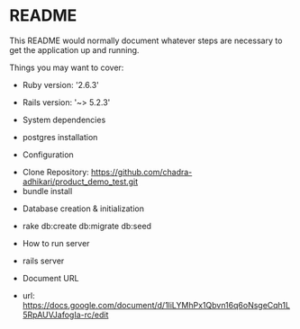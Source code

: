 # README

This README would normally document whatever steps are necessary to get the
application up and running.

Things you may want to cover:

* Ruby version: '2.6.3'

* Rails version: '~> 5.2.3'

* System dependencies
 - postgres installation

* Configuration
 - Clone Repository: https://github.com/chadra-adhikari/product_demo_test.git
 - bundle install

* Database creation & initialization
- rake db:create db:migrate db:seed

* How to run server
- rails server

* Document URL
- url: https://docs.google.com/document/d/1liLYMhPx1Qbvn16q6oNsgeCqh1L5RpAUVJafogIa-rc/edit
